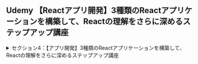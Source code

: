 ## Udemy 【Reactアプリ開発】3種類のReactアプリケーションを構築して、Reactの理解をさらに深めるステップアップ講座

<details>
<summary>セクション4：【アプリ開発】3種類のReactアプリケーションを構築して、Reactの理解をさらに深めるステップアップ講座</summary>

| NO | 内容 |
| ---- | ---- |
| 23. | 【ブログ】完成品のデモから |
| 24. | Reactの環境開発構築からはじめよう |
| 25. | Firebaseのセットアップをはじめよう |
| 26. | FirebaseとReactを連携させる準備をしよう |
| 27. | Reactにおけるルーティング設定をしてみよう |
| 28. | ナビゲーションバーの雛形を作成しよう|
| 29. | CSSでナビゲーションバーをスタイリングしよう |
| 30. | fontawesomeでReactでアイコンを利用する方法 |
| 31. | Googleログイン機能を実装してみよう |
| 32. | 認証状態を保存する変数をローカルストレージに保存してみよう |
| 33. | Googleログアウト機能を実装してみよう |
| 34. | ログインとログアウトボタンを切替えてみよう |
| 35. | ブログ記事投稿ページを作成しよう |
| 36. | ブログ記事投稿にCSSを適用させよう |
| 37. | タイトルと記事内容の文字列を取得してみよう |
| 38. | Cloud Firestoreにデータを格納してみよう |
| 39. | Firestoreにデータ書き込みができるようにルールを変更しよう |
<!--  | 40. | Homeコンポーネントを作成しよう |
| 41. |  |
| 42. |  |
| 43. |  |
| 44. |  |
| 45. |  |
| 46. |  |
| 47. |  |
| 48. |  |
| 49. |  | -->

</details>
